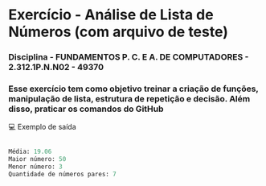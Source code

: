 # Exercício - Análise de Lista de Números (com arquivo de teste)
### Disciplina - FUNDAMENTOS P. C. E A. DE COMPUTADORES - 2.312.1P.N.N02 - 49370
### Esse exercício tem como objetivo treinar a criação de funções, manipulação de lista, estrutura de repetição e decisão. Além disso, praticar os comandos do GitHub

💻 Exemplo de saída<br>

```python

Média: 19.06
Maior número: 50  
Menor número: 3  
Quantidade de números pares: 7

```

<!--

# Tecnologia usada

![Python](https://img.shields.io/badge/Python-3776AB?style=for-the-badge&logo=python&logoColor=white)
